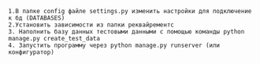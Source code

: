 	1.В папке config файле settings.py изменить настройки для подключение к бд (DATABASES)
 	2.Установить зависимости из папки реквайрементс
	3. Наполнить базу данных тестовыми данными с помощью команды python manage.py create_test_data
	4. Запустить программу через python manage.py runserver (или конфигуратор)
